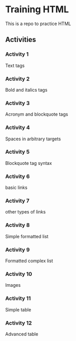 # Training HTML

This is a repo to practice HTML

## Activities

### Activity 1

Text tags

### Activity 2

Bold and italics tags

### Activity 3

Acronym and blockquote tags

### Activity 4

Spaces in arbitrary targets

### Activity 5

Blockquote tag syntax

### Activity 6

basic links

### Activity 7

other types of links

### Activity 8

Simple formatted list

### Activity 9

Formatted complex list

### Activity 10

Images

### Activity 11

Simple table

### Activity 12

Advanced table
